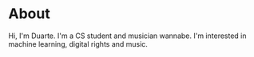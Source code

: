 # About

Hi, I'm Duarte. I'm a CS student and musician wannabe. I'm interested in machine learning, digital rights and music.
